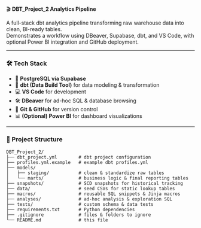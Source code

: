 🎬 **DBT_Project_2 Analytics Pipeline**

A full-stack dbt analytics pipeline transforming raw warehouse data into clean, BI-ready tables.  
Demonstrates a workflow using DBeaver, Supabase, dbt, and VS Code, with optional Power BI integration and GitHub deployment.

---

### 🛠️ Tech Stack

- 🐘 **PostgreSQL via Supabase**  
- 🐉 **dbt (Data Build Tool)** for data modeling & transformation  
- 💻 **VS Code** for development  
- 🛠️ **DBeaver** for ad-hoc SQL & database browsing  
- 🔗 **Git & GitHub** for version control  
- 📊 **(Optional) Power BI** for dashboard visualizations  

---

### 📁 Project Structure

```text
DBT_Project_2/
├── dbt_project.yml        # dbt project configuration
├── profiles.yml.example   # example dbt profiles.yml
├── models/
│   ├── staging/           # clean & standardize raw tables
│   └── marts/             # business logic & final reporting tables
├── snapshots/             # SCD snapshots for historical tracking
├── data/                  # seed CSVs for static lookup tables
├── macros/                # reusable SQL snippets & Jinja macros
├── analyses/              # ad-hoc analysis & exploration SQL
├── tests/                 # custom schema & data tests
├── requirements.txt       # Python dependencies
├── .gitignore             # files & folders to ignore
└── README.md              # this file
